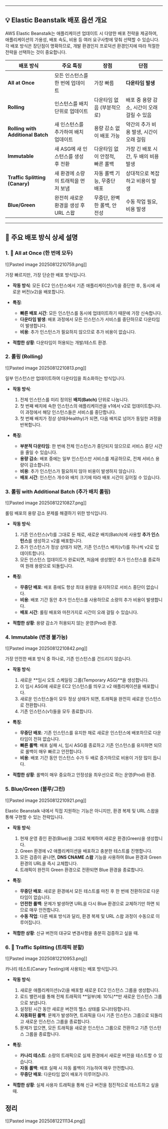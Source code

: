 
---

## 💡 Elastic Beanstalk 배포 옵션 개요

AWS Elastic Beanstalk는 애플리케이션 업데이트 시 다양한 배포 전략을 제공하여, 애플리케이션의 가용성, 배포 속도, 비용 등 여러 요구사항에 맞춰 선택할 수 있습니다. 각 배포 방식은 장단점이 명확하므로, 개발 환경인지 프로덕션 환경인지에 따라 적절한 전략을 선택하는 것이 중요합니다.

|배포 방식|주요 특징|장점|단점|
|---|---|---|---|
|**All at Once**|모든 인스턴스를 한 번에 업데이트|가장 빠름|**다운타임 발생**|
|**Rolling**|인스턴스를 배치 단위로 업데이트|다운타임 없음 (부분적으로)|배포 중 용량 감소, 시간이 오래 걸릴 수 있음|
|**Rolling with Additional Batch**|새 인스턴스를 추가하여 배치 업데이트|용량 감소 없이 배포 가능|약간의 추가 비용 발생, 시간이 오래 걸림|
|**Immutable**|새 ASG에 새 인스턴스를 생성 후 전환|다운타임 없이 안정적, 빠른 롤백|가장 긴 배포 시간, 두 배의 비용 발생|
|**Traffic Splitting (Canary)**|새 환경에 소량의 트래픽을 먼저 보냄|자동 롤백 기능, 무중단 배포|상대적으로 복잡하고 비용이 발생|
|**Blue/Green**|완전히 새로운 환경을 생성 후 URL 스왑|무중단, 완벽한 롤백, 안전성|수동 작업 필요, 비용 발생|

---

## 🔄 주요 배포 방식 상세 설명

### 1. 🔀 All at Once (한 번에 모두)

![[Pasted image 20250812210759.png]]

가장 빠르지만, 가장 단순한 배포 방식입니다.

- **작동 방식**: 모든 EC2 인스턴스에서 기존 애플리케이션(v1)을 중단한 후, 동시에 새로운 버전(v2)을 배포합니다.
    
- **특징**:
    - **빠른 배포 시간**: 모든 인스턴스를 동시에 업데이트하기 때문에 가장 신속합니다.
    - **다운타임 발생**: 배포 과정에서 모든 인스턴스가 서비스를 중단하므로 다운타임이 발생합니다.
    - **비용**: 추가 인스턴스가 필요하지 않으므로 추가 비용이 없습니다.

- **적합한 상황**: 다운타임이 허용되는 개발/테스트 환경.
    

### 2. 롤링 (Rolling)

![[Pasted image 20250812210813.png]]

일부 인스턴스만 업데이트하여 다운타임을 최소화하는 방식입니다.

- **작동 방식**:
    1. 전체 인스턴스를 미리 정의된 **배치(Batch)** 단위로 나눕니다.
    2. 첫 번째 배치에 속한 인스턴스의 애플리케이션을 v1에서 v2로 업데이트합니다. 이 과정에서 해당 인스턴스들은 서비스를 중단합니다.
    3. 첫 번째 배치가 정상 상태(Healthy)가 되면, 다음 배치로 넘어가 동일한 과정을 반복합니다.
    
- **특징**:
    - **부분적 다운타임**: 한 번에 전체 인스턴스가 중단되지 않으므로 서비스 중단 시간을 줄일 수 있습니다.
    - **용량 감소**: 배포 중에는 일부 인스턴스만 서비스를 제공하므로, 전체 서비스 용량이 감소합니다.
    - **비용**: 추가 인스턴스가 필요하지 않아 비용이 발생하지 않습니다.
    - **배포 시간**: 인스턴스 개수와 배치 크기에 따라 배포 시간이 길어질 수 있습니다.

### 3. 롤링 with Additional Batch (추가 배치 롤링)

![[Pasted image 20250812210827.png]]

롤링 배포의 용량 감소 문제를 해결하기 위한 방식입니다.

- **작동 방식**:
    
    1. 기존 인스턴스(v1)를 그대로 둔 채로, 새로운 배치(Batch)에 사용할 **추가 인스턴스**를 생성하고 v2를 배포합니다.
    2. 추가 인스턴스가 정상 상태가 되면, 기존 인스턴스 배치(v1)를 하나씩 v2로 업데이트합니다.
    3. 모든 인스턴스 업데이트가 완료되면, 처음에 생성했던 추가 인스턴스를 종료하여 원래 용량으로 되돌립니다.

- **특징**:
    - **무중단 배포**: 배포 중에도 항상 최대 용량을 유지하므로 서비스 중단이 없습니다.
    - **비용**: 배포 기간 동안 추가 인스턴스를 사용하므로 소량의 추가 비용이 발생합니다.
    - **배포 시간**: 롤링 배포와 마찬가지로 시간이 오래 걸릴 수 있습니다.

- **적합한 상황**: 용량 감소가 허용되지 않는 운영(Prod) 환경.

### 4. Immutable (변경 불가능)

![[Pasted image 20250812210842.png]]

가장 안전한 배포 방식 중 하나로, 기존 인스턴스를 건드리지 않습니다.

- **작동 방식**:
    1. 새로운 **임시 오토 스케일링 그룹(Temporary ASG)**을 생성합니다.
    2. 이 임시 ASG에 새로운 EC2 인스턴스를 띄우고 v2 애플리케이션을 배포합니다.
    3. 새로운 인스턴스들이 모두 정상 상태가 되면, 트래픽을 완전히 새로운 인스턴스로 전환합니다.
    4. 기존 인스턴스(v1)들을 모두 종료합니다.

- **특징**:
    - **무중단 배포**: 기존 인스턴스를 유지한 채로 새로운 인스턴스에 배포하므로 다운타임이 전혀 없습니다.
    - **빠른 롤백**: 배포 실패 시, 임시 ASG를 종료하고 기존 인스턴스를 유지하면 되므로 롤백이 매우 빠르고 안전합니다.
    - **비용**: 배포 기간 동안 인스턴스 수가 두 배로 증가하므로 비용이 가장 많이 듭니다.

- **적합한 상황**: 롤백이 매우 중요하고 안정성을 최우선으로 하는 운영(Prod) 환경.

### 5. Blue/Green (블루/그린)

![[Pasted image 20250812210921.png]]

Elastic Beanstalk 내에서 직접 지원하는 기능은 아니지만, 환경 복제 및 URL 스왑을 통해 구현할 수 있는 전략입니다.

- **작동 방식**:
    1. 현재 운영 중인 환경(Blue)을 그대로 복제하여 새로운 환경(Green)을 생성합니다.
    2. Green 환경에 v2 애플리케이션을 배포하고 충분한 테스트를 진행합니다.
    3. 모든 검증이 끝나면, **DNS CNAME 스왑** 기능을 사용하여 Blue 환경과 Green 환경의 URL을 즉시 교체합니다.
    4. 트래픽이 완전히 Green 환경으로 전환되면 Blue 환경을 종료합니다.

- **특징**:
    - **무중단 배포**: 새로운 환경에서 모든 테스트를 마친 후 한 번에 전환하므로 다운타임이 없습니다.
    - **안전한 롤백**: 문제가 발생하면 URL을 다시 Blue 환경으로 교체하기만 하면 되므로 매우 안전합니다.
    - **수동 작업**: 다른 배포 방식과 달리, 환경 복제 및 URL 스왑 과정이 수동으로 이루어집니다.

- **적합한 상황**: 신규 버전의 대규모 변경사항을 충분히 검증하고 싶을 때.

### 6. 🚦 Traffic Splitting (트래픽 분할)

![[Pasted image 20250812210953.png]]

카나리 테스트(Canary Testing)에 사용되는 배포 방식입니다.

- **작동 방식**:
    1. 새로운 애플리케이션(v2)을 배포할 새로운 EC2 인스턴스 그룹을 생성합니다.
    2. 로드 밸런서를 통해 전체 트래픽의 **일부(예: 10%)**만 새로운 인스턴스 그룹으로 보냅니다.
    3. 설정된 시간 동안 새로운 버전의 헬스 상태를 모니터링합니다.
    4. **자동화된 롤백**: 문제가 발생하면, 트래픽을 다시 기존 인스턴스 그룹으로 되돌리고 새로운 인스턴스 그룹을 종료합니다.
    5. 문제가 없으면, 모든 트래픽을 새로운 인스턴스 그룹으로 전환하고 기존 인스턴스 그룹을 종료합니다.

- **특징**:
    - **카나리 테스트**: 소량의 트래픽으로 실제 환경에서 새로운 버전을 테스트할 수 있습니다.
    - **자동 롤백**: 배포 실패 시 자동 롤백이 가능하여 매우 안전합니다.
    - **무중단 배포**: 다운타임 없이 배포가 이루어집니다.

- **적합한 상황**: 실제 사용자 트래픽을 통해 신규 버전을 점진적으로 테스트하고 싶을 때.


## 정리

![[Pasted image 20250812211134.png]]